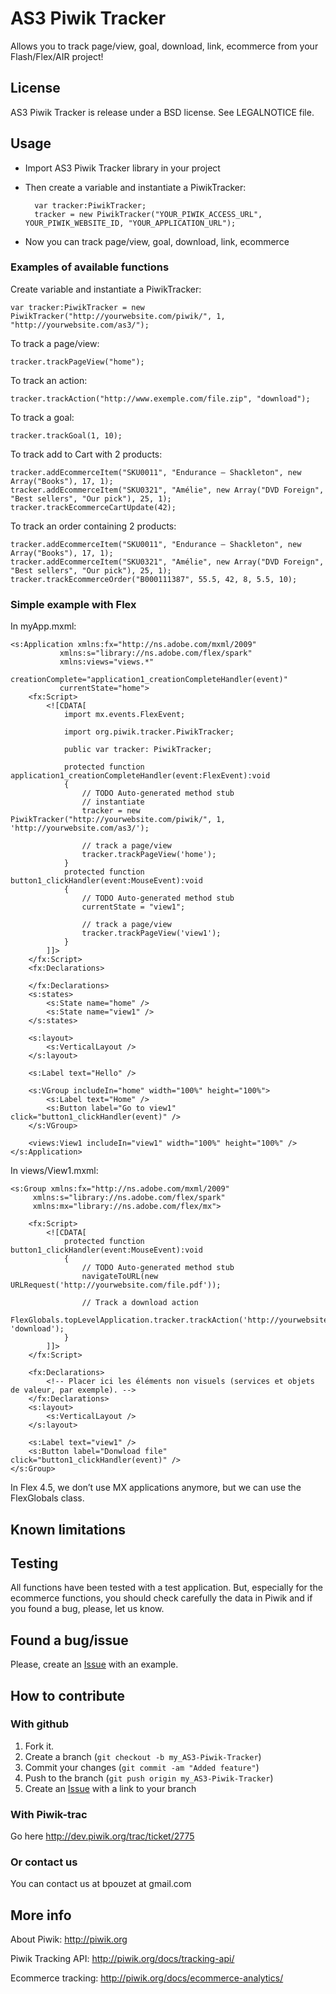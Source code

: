AS3 Piwik Tracker 
=================

Allows you to track page/view, goal, download, link, ecommerce from your Flash/Flex/AIR project!


License
-------

AS3 Piwik Tracker is release under a BSD license.
See LEGALNOTICE file.


Usage
-----

- Import AS3 Piwik Tracker library in your project
- Then create a variable and instantiate a PiwikTracker:

		var tracker:PiwikTracker;
		tracker = new PiwikTracker("YOUR_PIWIK_ACCESS_URL", YOUR_PIWIK_WEBSITE_ID, "YOUR_APPLICATION_URL");

- Now you can track page/view, goal, download, link, ecommerce


### Examples of available functions

Create variable and instantiate a PiwikTracker:
	
	var tracker:PiwikTracker = new PiwikTracker("http://yourwebsite.com/piwik/", 1, "http://yourwebsite.com/as3/");

To track a page/view:

	tracker.trackPageView("home");

To track an action:
	
	tracker.trackAction("http://www.exemple.com/file.zip", "download");
	
To track a goal:

	tracker.trackGoal(1, 10);

To track add to Cart with 2 products:

	tracker.addEcommerceItem("SKU0011", "Endurance – Shackleton", new Array("Books"), 17, 1);
	tracker.addEcommerceItem("SKU0321", "Amélie", new Array("DVD Foreign", "Best sellers", "Our pick"), 25, 1);
	tracker.trackEcommerceCartUpdate(42);
	
To track an order containing 2 products:

	tracker.addEcommerceItem("SKU0011", "Endurance – Shackleton", new Array("Books"), 17, 1);
	tracker.addEcommerceItem("SKU0321", "Amélie", new Array("DVD Foreign", "Best sellers", "Our pick"), 25, 1);
	tracker.trackEcommerceOrder("B000111387", 55.5, 42, 8, 5.5, 10);


### Simple example with Flex

In myApp.mxml:

	<s:Application xmlns:fx="http://ns.adobe.com/mxml/2009" 
			   xmlns:s="library://ns.adobe.com/flex/spark" 
			   xmlns:views="views.*"
			   creationComplete="application1_creationCompleteHandler(event)"
			   currentState="home">
		<fx:Script>
			<![CDATA[
				import mx.events.FlexEvent;
				
				import org.piwik.tracker.PiwikTracker;
				
				public var tracker: PiwikTracker;
				
				protected function application1_creationCompleteHandler(event:FlexEvent):void
				{
					// TODO Auto-generated method stub
					// instantiate
					tracker = new PiwikTracker("http://yourwebsite.com/piwik/", 1, 'http://yourwebsite.com/as3/');
					
					// track a page/view
					tracker.trackPageView('home');
				}
				protected function button1_clickHandler(event:MouseEvent):void
				{
					// TODO Auto-generated method stub
					currentState = "view1";
					
					// track a page/view
					tracker.trackPageView('view1');
				}
			]]>
		</fx:Script>
		<fx:Declarations>
			
		</fx:Declarations>
		<s:states>
			<s:State name="home" />
			<s:State name="view1" />
		</s:states>
		
		<s:layout>
			<s:VerticalLayout />
		</s:layout>
		
		<s:Label text="Hello" />
		
		<s:VGroup includeIn="home" width="100%" height="100%">
			<s:Label text="Home" />
			<s:Button label="Go to view1" click="button1_clickHandler(event)" />
		</s:VGroup>
		
		<views:View1 includeIn="view1" width="100%" height="100%" />
	</s:Application>


In views/View1.mxml:

	<s:Group xmlns:fx="http://ns.adobe.com/mxml/2009" 
		 xmlns:s="library://ns.adobe.com/flex/spark" 
		 xmlns:mx="library://ns.adobe.com/flex/mx">
	
		<fx:Script>
			<![CDATA[
				protected function button1_clickHandler(event:MouseEvent):void
				{
					// TODO Auto-generated method stub
					navigateToURL(new URLRequest('http://yourwebsite.com/file.pdf'));

					// Track a download action
					FlexGlobals.topLevelApplication.tracker.trackAction('http://yourwebsite.com/file.pdf', 'download');
				}
			]]>
		</fx:Script>
		
		<fx:Declarations>
			<!-- Placer ici les éléments non visuels (services et objets de valeur, par exemple). -->
		</fx:Declarations>
		<s:layout>
			<s:VerticalLayout />
		</s:layout>
		
		<s:Label text="view1" />
		<s:Button label="Donwload file" click="button1_clickHandler(event)" />
	</s:Group>
	
In Flex 4.5, we don’t use MX applications anymore, but we can use the FlexGlobals class.

Known limitations
-----------------

Testing
-------

All functions have been tested with a test application. But, especially for the ecommerce functions, you should check carefully the data in Piwik and if you found a bug, please, let us know.

Found a bug/issue
-----------------

Please, create an [Issue][1] with an example.

How to contribute
-----------------

### With github

1. Fork it.
2. Create a branch (`git checkout -b my_AS3-Piwik-Tracker`)
3. Commit your changes (`git commit -am "Added feature"`)
4. Push to the branch (`git push origin my_AS3-Piwik-Tracker`)
5. Create an [Issue][1] with a link to your branch

### With Piwik-trac

Go here http://dev.piwik.org/trac/ticket/2775

### Or contact us

You can contact us at bpouzet at gmail.com

More info
---------

About Piwik: http://piwik.org

Piwik Tracking API: http://piwik.org/docs/tracking-api/

Ecommerce tracking: http://piwik.org/docs/ecommerce-analytics/

[1]: https://github.com/bpouzet/AS3-Piwik-Tracker/issues